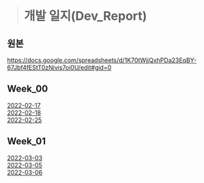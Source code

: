 ># 개발 일지(Dev_Report)
## 원본
https://docs.google.com/spreadsheets/d/1K70tWjjQxhPDa23EqBY-67Jbf4fEStT0zNivis7oi0U/edit#gid=0

## Week_00
[2022-02-17](https://github.com/DeliveryBotCapstone/DeliveryBot/blob/main/docs/dev_report/week_00/2022-02-17.md) </br>
[2022-02-18](https://github.com/DeliveryBotCapstone/DeliveryBot/blob/main/docs/dev_report/week_00/2022-02-18.md) </br>
[2022-02-25](https://github.com/DeliveryBotCapstone/DeliveryBot/blob/main/docs/dev_report/week_00/2022-02-25.md) </br>

## Week_01
[2022-03-03](https://github.com/DeliveryBotCapstone/DeliveryBot/blob/main/docs/dev_report/week_01/2022-03-03.md) </br>
[2022-03-05](https://github.com/DeliveryBotCapstone/DeliveryBot/blob/main/docs/dev_report/week_01/2022-03-05.md) </br>
[2022-03-06](https://github.com/DeliveryBotCapstone/DeliveryBot/blob/main/docs/dev_report/week_01/2022-03-06.md) </br>
